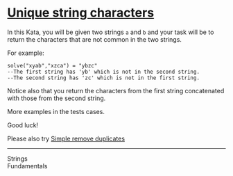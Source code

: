 <div class="description-content p-4">
<div class="markdown prose max-w-none mb-8" id="description"><h1><a href="https://www.codewars.com/kata/5a262cfb8f27f217f700000b" target="_blank">Unique string characters</a></h1><p>In this Kata, you will be given two strings <code>a</code> and <code>b</code> and your task will be to return the characters that are not common in the two strings. </p>
<p>For example:</p>
<pre><code class="language-Haskell">solve("xyab","xzca") = "ybzc" 
--The first string has 'yb' which is not in the second string. 
--The second string has 'zc' which is not in the first string. 
</code></pre>
<p>Notice also that you return the characters from the first string concatenated with those from the second string.</p>
<p>More examples in the tests cases. </p>
<p>Good luck!</p>
<p>Please also try <a href="https://www.codewars.com/kata/5ba38ba180824a86850000f7" data-turbolinks="false" target="_blank">Simple remove duplicates</a></p>
</div>
<hr>
<div class="mt-4"><span><i class="icon-moon-tag "></i></span><div class="keyword-tag">Strings</div><div class="keyword-tag">Fundamentals</div></div>
</div>